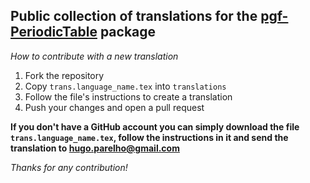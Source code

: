 ## Public collection of translations for the [pgf-PeriodicTable](https://ctan.org/pkg/pgf-periodictable) package
*How to contribute with a new translation*
1. Fork the repository
2. Copy ``trans.language_name.tex`` into ``translations``
3. Follow the file's instructions to create a translation
4. Push your changes and open a pull request

**If you don't have a GitHub account you can simply download the file ``trans.language_name.tex``, follow the instructions in it and send the translation to hugo.parelho@gmail.com**

*Thanks for any contribution!*

